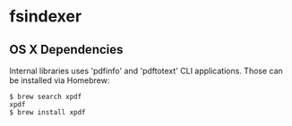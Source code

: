 # fsindexer

## OS X Dependencies

Internal libraries uses 'pdfinfo' and 'pdftotext' CLI applications. Those can be installed via Homebrew:
```shell
$ brew search xpdf
xpdf
$ brew install xpdf
```